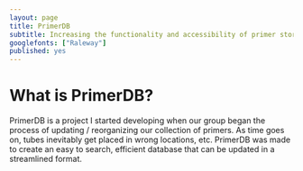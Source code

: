 ```yaml
---
layout: page
title: PrimerDB
subtitle: Increasing the functionality and accessibility of primer storage
googlefonts: ["Raleway"]
published: yes
---
```


# What is PrimerDB?

<section>
PrimerDB is a project I started developing when our group began the process of updating / reorganizing our collection of primers.  As time goes on, tubes inevitably get placed in wrong locations, etc. PrimerDB was made to create an easy to search, efficient database that can be updated in a streamlined format.
</section>

